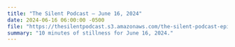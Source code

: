 ```yaml
---
title: "The Silent Podcast — June 16, 2024"
date: 2024-06-16 06:00:00 -0500
file: "https://thesilentpodcast.s3.amazonaws.com/the-silent-podcast-episode-track.mp3"
summary: "10 minutes of stillness for June 16, 2024."
---
```

